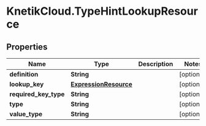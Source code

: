 # KnetikCloud.TypeHintLookupResource

## Properties
Name | Type | Description | Notes
------------ | ------------- | ------------- | -------------
**definition** | **String** |  | [optional] 
**lookup_key** | [**ExpressionResource**](ExpressionResource.md) |  | [optional] 
**required_key_type** | **String** |  | [optional] 
**type** | **String** |  | [optional] 
**value_type** | **String** |  | [optional] 



